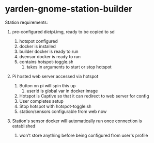 # yarden-gnome-station-builder

Station requirements:
  1. pre-configured dietpi.img, ready to be copied to sd
      1. hotspot configured
      1. docker is installed
      1. builder docker is ready to run
      1. dsensor docker is ready to run
      1. contains hotspot-toggle.sh
          1. takes in arguments to start or stop hotspot

  1. Pi hosted web server accessed via hotspot
      1. Button on pi will spin this up
          1. userId is global var in docker image
      1. Hotspot is Captive so that it can redirect to web server for config
      1. User completes setup
      1. Stop hotspot with hotspot-toggle.sh
      1. station/sensors configurable from web now

  1. Station's sensor docker will automatically run once connection is established
      1. won't store anything before being configured from user's profile

  